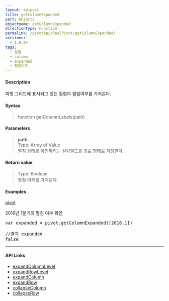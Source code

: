 ```yaml
---
layout: apipost
title: getColumnExpanded
part: Objects
objectname: getColumnExpanded
directiontype: Function
permalink: /pivotApi/RealPivot/getColumnExpanded/
versions:
  - 1.0.9+
tags:
  - 컬럼
  - column
  - expanded 
  - 펼침여부
---
```



#### Description

 피벗 그리드에 표시되고 있는 컬럼의 펼침여부를 가져온다.      

#### Syntax

> function getColumnLabels(path)  

#### Parameters

> **path**   
> Type: Array of Value   
> 펼침 상태를 확인하려는 컬럼필드를 경로 형태로 지정한다.       

#### Return value

> Type: Boolean   
> 펼침 여부를 가져온다.       

#### Examples 

[pivot](/images/pivot/pivots2.png)

2016년 1분기의 펼침 여부 확인

<pre class="prettyprint">
var expanded = pivot.getColumnExpanded([2016,1])

//결과 expanded
false
</pre>

---

#### API Links

* [expandColumnLevel](/pivotApi/RealPivot/expandColumnLevel/)   
* [expandRowLevel](/pivotApi/RealPivot/expandRowLevel/)   
* [expandColumn](/pivotApi/RealPivot/expandColumn/)   
* [expandRow](/pivotApi/RealPivot/expandRow/)   
* [collapseColumn](/pivotApi/RealPivot/collapseColumn/)   
* [collapseRow](/pivotApi/RealPivot/collapseRow/)   

